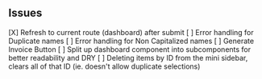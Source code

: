 ## Issues 

[X] Refresh to current route (dashboard) after submit
[ ] Error handling for Duplicate names
[ ] Error handling for Non Capitalized names
[ ] Generate Invoice Button
[ ] Split up dashboard component into subcomponents for better readability and DRY
[ ] Deleting items by ID from the mini sidebar, clears all of that ID (ie. doesn't allow duplicate selections)